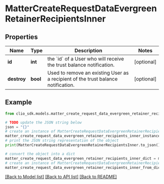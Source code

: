 # MatterCreateRequestDataEvergreenRetainerRecipientsInner


## Properties

Name | Type | Description | Notes
------------ | ------------- | ------------- | -------------
**id** | **int** | the &#x60;id&#x60; of a User who will receive the trust balance notification. | [optional] 
**destroy** | **bool** | Used to remove an existing User as a recipient of the trust balance notification. | [optional] 

## Example

```python
from clio_sdk.models.matter_create_request_data_evergreen_retainer_recipients_inner import MatterCreateRequestDataEvergreenRetainerRecipientsInner

# TODO update the JSON string below
json = "{}"
# create an instance of MatterCreateRequestDataEvergreenRetainerRecipientsInner from a JSON string
matter_create_request_data_evergreen_retainer_recipients_inner_instance = MatterCreateRequestDataEvergreenRetainerRecipientsInner.from_json(json)
# print the JSON string representation of the object
print(MatterCreateRequestDataEvergreenRetainerRecipientsInner.to_json())

# convert the object into a dict
matter_create_request_data_evergreen_retainer_recipients_inner_dict = matter_create_request_data_evergreen_retainer_recipients_inner_instance.to_dict()
# create an instance of MatterCreateRequestDataEvergreenRetainerRecipientsInner from a dict
matter_create_request_data_evergreen_retainer_recipients_inner_from_dict = MatterCreateRequestDataEvergreenRetainerRecipientsInner.from_dict(matter_create_request_data_evergreen_retainer_recipients_inner_dict)
```
[[Back to Model list]](../README.md#documentation-for-models) [[Back to API list]](../README.md#documentation-for-api-endpoints) [[Back to README]](../README.md)


